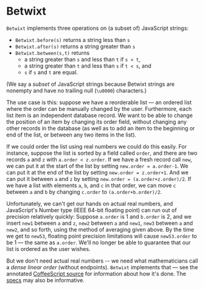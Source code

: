 # Betwixt

`Betwixt` implements three operations on (a subset of) JavaScript strings:

* `Betwixt.before(s)` returns a string less than `s`
* `Betwixt.after(s)` returns a string greater than `s`
* `Betwixt.between(s,t)` returns
    - a string greater than `s` and less than `t` if `s < t`,
    - a string greater than `t` and less than `s` if `t < s`, and
    - `s` if `s` and `t` are equal.

(We say a *subset* of JavaScript strings because Betwixt strings are nonempty and have no trailing null (`\u0000`) characters.)

The use case is this: suppose we have a reorderable list — an ordered list
where the order can be manually changed by the user. Furthermore, each list
item is an independent database record. We want to be able to change the
position of an item by changing its order field, without changing any other
records in the database (as well as to add an item to the beginning or end of
the list, or between any two items in the list).

If we could order the list using real numbers we could do this easily.  For
instance, suppose the list is sorted by a field called `order`, and there are
two records `a` and `z` with `a.order < z.order`.  If we have a fresh record
call `new`, we can put it at the start of the list by setting `new.order =
a.order-1`. We can put it at the end of the list by setting `new.order =
z.order+1`. And we can put it between `a` and `z` by setting `new.order =
(a.order+z.order)/2`. If we have a list with elements `a`, `b`, and `c` in that
order, we can move `c` between `a` and `b` by changing `c.order` to
`(a.order+b.order)/2`.

Unfortunately, we can't get our hands on actual real numbers, and JavaScript's
Number type (IEEE 64-bit floating point) can run out of precision relatively
quickly: Suppose `a.order` is 1 and `b.order` is 2, and we insert `new1`
between `a` and `z`, `new2` between `a` and `new1`, `new3` between `a` and
`new2`, and so forth, using the method of averaging given above. By the time we
get to `new53`, floating point precision limitations will cause `new53.order`
to be 1 — the same as `a.order`. We'll no longer be able to guarantee that our
list is ordered as the user wishes.

But we don't need actual real numbers -- we need what mathematicians call a
*dense linear order* (without endpoints). `Betwixt` implements that — see the
annotated [CoffeeScript source](src/lib/betwixt.coffee.md) for information
about how it's done. The [specs](src/spec/betwixt-spec.coffee.md) may also be
informative.
